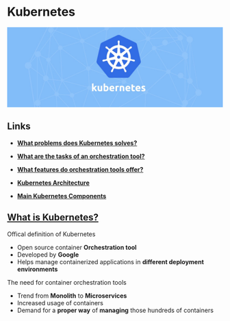 ﻿# Kubernetes

![Kubernetes logo](./k8s-images/k8s-logo.jpeg)

## Links

- __[What problems does Kubernetes solves?](./What-problems-does-Kubernetes-solves/README.md)__

- __[What are the **tasks** of an orchestration tool?](./tasks-of-orchestration-tool/README.md)__

- __[What features do orchestration tools offer?](./feature-of-orchestration-tools/README.md)__

- __[Kubernetes Architecture](./Kubernetes_Architecture/README.md)__

- __[Main Kubernetes Components](./main-kubernetes-components/README.md)__


## __[What is Kubernetes?](https://kubernetes.io/docs/concepts/overview/what-is-kubernetes/)__

Offical definition of Kubernetes

- Open source container **Orchestration tool**
- Developed by **Google**
- Helps manage containerized applications in **different deployment environments**

The need for container orchestration tools

- Trend from **Monolith** to **Microservices**
- Increased usage of containers
- Demand for a **proper way** of **managing** those hundreds of containers
